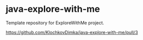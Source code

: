 # java-explore-with-me
Template repository for ExploreWithMe project.


https://github.com/KlochkovDimka/java-explore-with-me/pull/3

